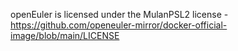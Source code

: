 openEuler is licensed under the MulanPSL2 license - https://github.com/openeuler-mirror/docker-official-image/blob/main/LICENSE
